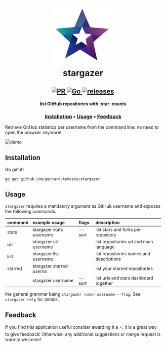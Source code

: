 <h1 align="center">
  <br>
  <img width="200" height="200" src="stargazer-logo.png">
  <br>
  stargazer
  <br>
</h1>

<h2 align="center">
  <a href="#" onclick="return false;">
    <img alt="PR" src="https://img.shields.io/badge/PRs-welcome-brightgreen.svg?style=flat"/>
  </a>
  <a href="https://golang.org/">
    <img alt="Go" src="https://img.shields.io/badge/go-%2300ADD8.svg?&style=flat&logo=go&logoColor=white"/>
  </a>
  <a href="https://github.com/gennaro-tedesco/stargazer/releases">
    <img alt="releases" src="https://img.shields.io/github/release/gennaro-tedesco/stargazer"/>
  </a>
</h2>

<h4 align="center">list GitHub repositories with :star: counts</h4>
<h3 align="center">
  <a href="#Installation">Installation</a> •
  <a href="#Usage">Usage</a> •
  <a href="#Feedback">Feedback</a>
</h3>

Retrieve GitHub statistics per username from the command line: no need to open the browser anymore!

![demo](https://user-images.githubusercontent.com/15387611/118392199-a2c25280-b638-11eb-8845-17c98f307e82.gif)

## Installation
Go get it!
```
go get github.com/gennaro-tedesco/stargazer
```

## Usage
`stargazer` requires a mandatory argument as GitHub username and exposes the following commands:

| command | example usage              | flags  | description
|:------- |:-------------------------- |:------ |:------------
| stats   | stargazer stats username   | --sort | list stars and forks per repository
| url     | stargazer url username     |        | list repositories url and main language
| list    | stargazer list username    |        | list repositories names and descriptions
| starred | stargazer starred userna   |        | list your starred repositories
|         | stargazer username         | --sort | list urls and stars dashboard together

the general grammar being `stargazer <cmd> username --flag`. See `stargazer help` for details.

## Feedback
If you find this application useful consider awarding it a ⭐, it is a great way to give feedback! Otherwise, any additional suggestions or merge request is warmly welcome!

